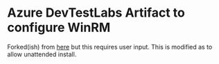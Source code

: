 # Azure DevTestLabs Artifact to configure WinRM

Forked(ish) from [here](https://github.com/Azure/azure-devtestlab/tree/master/Artifacts/windows-winrm) but this requires user input. This is modified as to allow unattended install.
